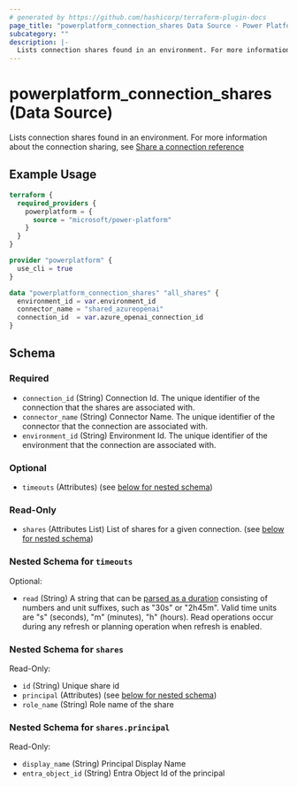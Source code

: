 ```yaml
---
# generated by https://github.com/hashicorp/terraform-plugin-docs
page_title: "powerplatform_connection_shares Data Source - Power Platform"
subcategory: ""
description: |-
  Lists connection shares found in an environment. For more information about the connection sharing, see Share a connection reference https://learn.microsoft.com/en-us/power-automate/connection-sharing
---
```


# powerplatform_connection_shares (Data Source)

Lists connection shares found in an environment. For more information about the connection sharing, see [Share a connection reference](https://learn.microsoft.com/en-us/power-automate/connection-sharing)

## Example Usage

```terraform
terraform {
  required_providers {
    powerplatform = {
      source = "microsoft/power-platform"
    }
  }
}

provider "powerplatform" {
  use_cli = true
}

data "powerplatform_connection_shares" "all_shares" {
  environment_id = var.environment_id
  connector_name = "shared_azureopenai"
  connection_id  = var.azure_openai_connection_id
}
```

<!-- schema generated by tfplugindocs -->
## Schema

### Required

- `connection_id` (String) Connection Id. The unique identifier of the connection that the shares are associated with.
- `connector_name` (String) Connector Name. The unique identifier of the connector that the connection are associated with.
- `environment_id` (String) Environment Id. The unique identifier of the environment that the connection are associated with.

### Optional

- `timeouts` (Attributes) (see [below for nested schema](#nestedatt--timeouts))

### Read-Only

- `shares` (Attributes List) List of shares for a given connection. (see [below for nested schema](#nestedatt--shares))

<a id="nestedatt--timeouts"></a>
### Nested Schema for `timeouts`

Optional:

- `read` (String) A string that can be [parsed as a duration](https://pkg.go.dev/time#ParseDuration) consisting of numbers and unit suffixes, such as "30s" or "2h45m". Valid time units are "s" (seconds), "m" (minutes), "h" (hours). Read operations occur during any refresh or planning operation when refresh is enabled.


<a id="nestedatt--shares"></a>
### Nested Schema for `shares`

Read-Only:

- `id` (String) Unique share id
- `principal` (Attributes) (see [below for nested schema](#nestedatt--shares--principal))
- `role_name` (String) Role name of the share

<a id="nestedatt--shares--principal"></a>
### Nested Schema for `shares.principal`

Read-Only:

- `display_name` (String) Principal Display Name
- `entra_object_id` (String) Entra Object Id of the principal
